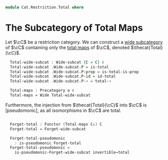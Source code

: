 <!--
```agda
open import Cat.Functor.WideSubcategory
open import Cat.Functor.Properties
open import Cat.Restriction.Base
open import Cat.Prelude

import Cat.Restriction.Reasoning
```
-->

```agda
module Cat.Restriction.Total where
```

# The Subcategory of Total Maps

Let $\cC$ be a restriction category. We can construct a
[wide subcategory] of $\cC$ containing only the [total maps] of $\cC$,
denoted $\thecat{Total}(\cC)$.

[wide subcategory]: Cat.Functor.WideSubcategory.html
[total maps]: Cat.Restriction.Reasoning.html#total-morphisms

<!--
```agda
module _ {o ℓ} {C : Precategory o ℓ} (C↓ : Restriction-category C) where
  open Cat.Restriction.Reasoning C↓
```
-->

```agda
  Total-wide-subcat : Wide-subcat {C = C} ℓ
  Total-wide-subcat .Wide-subcat.P = is-total
  Total-wide-subcat .Wide-subcat.P-prop = is-total-is-prop
  Total-wide-subcat .Wide-subcat.P-id = id-total
  Total-wide-subcat .Wide-subcat.P-∘ = total-∘

  Total-maps : Precategory o ℓ
  Total-maps = Wide Total-wide-subcat
```

<!--
```agda
module _ {o ℓ} {C : Precategory o ℓ} {C↓ : Restriction-category C} where
  open Cat.Restriction.Reasoning C↓
```
-->

Furthermore, the injection from $\thecat{Total}(\cC)$ into $\cC$ is
[pseudomonic], as all isomorphisms in $\cC$ are total.

```agda

  Forget-total : Functor (Total-maps C↓) C
  Forget-total = Forget-wide-subcat

  Forget-total-pseudomonic
    : is-pseudomonic Forget-total
  Forget-total-pseudomonic =
    is-pseudomonic-Forget-wide-subcat invertible→total
```
